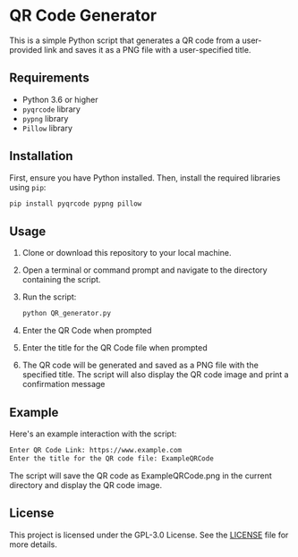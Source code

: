 # QR Code Generator

This is a simple Python script that generates a QR code from a user-provided link and saves it as a PNG file with a user-specified title.

## Requirements

- Python 3.6 or higher
- `pyqrcode` library
- `pypng` library
- `Pillow` library

## Installation

First, ensure you have Python installed. Then, install the required libraries using `pip`:

```bash
pip install pyqrcode pypng pillow
```
## Usage

1. Clone or download this repository to your local machine.

2. Open a terminal or command prompt and navigate to the directory containing the script.

3. Run the script:

   ```bash
   python QR_generator.py
   ```
4. Enter the QR Code when prompted
5. Enter the title for the QR Code file when prompted
6. The QR code will be generated and saved as a PNG file with the specified title. The script will also display the QR code image and print a confirmation message

## Example
Here's an example interaction with the script:
```bash
Enter QR Code Link: https://www.example.com
Enter the title for the QR code file: ExampleQRCode
```
The script will save the QR code as ExampleQRCode.png in the current directory and display the QR code image.

## License
This project is licensed under the GPL-3.0 License. See the [LICENSE](LICENSE) file for more details.
 
